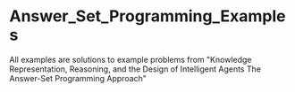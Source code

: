 # Answer_Set_Programming_Examples

All examples are solutions to example problems from "Knowledge Representation, Reasoning, and the Design of Intelligent Agents
The Answer-Set Programming Approach" 

